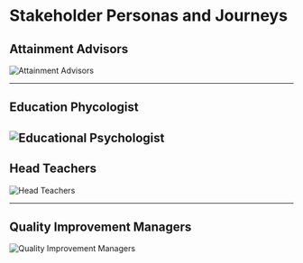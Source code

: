 # Stakeholder Personas and Journeys

## Attainment Advisors
![Attainment Advisors](https://user-images.githubusercontent.com/88309629/132162795-016ecfc1-cfd7-40e8-8837-d588ccd9dbd5.png)

---

## Education Phycologist

![Educational Psychologist](https://user-images.githubusercontent.com/88309629/132162890-3ac7fcbc-129f-41db-93f4-88f12a3e173b.png)
---

## Head Teachers
![Head Teachers](https://user-images.githubusercontent.com/88309629/132163016-4edf1081-6130-4db2-9368-4938fb1ab765.png)

---

## Quality Improvement Managers

![Quality Improvement Managers](https://user-images.githubusercontent.com/88309629/132162628-96ba407a-94eb-4088-855b-cb00e7d3d941.png)
